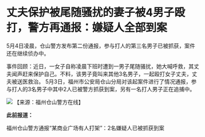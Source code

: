 # 丈夫保护被尾随骚扰的妻子被4男子殴打，警方再通报：嫌疑人全部到案

5月4日凌晨，仓山警方发布第二份通报，参与打人的第三名男子已被抓获，案件还在继续侦办中。

事件回顾：近日，一女子自称凌晨下班时遭到一男子尾随骚扰，她大喊呼救，其丈夫闻声赶来保护自己。不料，该男子竟叫来其他3名男子，一起殴打女子丈夫，丈夫被送医救治。
5月3日，福州市公安局仓山分局对该起案件进行了情况通报，参与打人的3名男子中其中2人已被警方抓获到案，另有一名打人男子正在追捕中。

![](https://inews.gtimg.com/om_bt/ONsfTXvXAhkAeDNWSMklb3po_TImI64h9DxdYZQRFjSagAA/1000)
【来源：福州仓山警方在线】

**此前报道：**

福州仓山警方通报“某商业广场有人打架”：2名嫌疑人已被抓获到案

